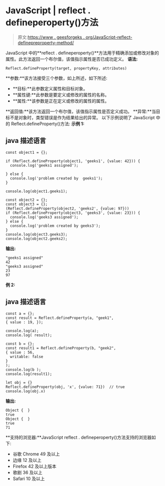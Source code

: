 # JavaScript | reflect . defineperoperty()方法

> 原文:[https://www . geesforgeks . org/JavaScript-reflect-definepreproperty-method/](https://www.geeksforgeeks.org/javascript-reflect-defineproperty-method/)

JavaScript 中的**reflect . defineperoperty()**方法用于精确添加或修改对象的属性。此方法返回一个布尔值，该值指示属性是否已成功定义。
**语法:**

```
Reflect.defineProperty(target, propertyKey, attributes) 
```

**参数:**该方法接受三个参数，如上所述，如下所述:

*   **目标:**此参数定义属性和目标对象。
*   **属性键:**此参数是要定义或修改的属性的名称。
*   **属性:**该参数是正在定义或修改的属性的属性。

**返回值:**该方法返回一个布尔值，该值指示属性是否定义成功。
**异常:**当目标不是对象时，类型错误是作为结果给出的异常。
以下示例说明了 JavaScript 中的 Reflect.defineProperty()方法:
**示例 1:**

## java 描述语言

```
const object1 = {};

if (Reflect.defineProperty(object1, 'geeks1', {value: 42})) {
  console.log('geeks1 assigned');

} else {
  console.log('problem created by  geeks1');
}

console.log(object1.geeks1);

const object2 = {};
const object3 = {};
(Reflect.defineProperty(object2, 'geeks2', {value: 97})) 
if (Reflect.defineProperty(object3, 'geeks3', {value: 23})) { 
  console.log('geeks3 assigned'); 
} else { 
  console.log('problem created by geeks3'); 
} 
console.log(object3.geeks3); 
console.log(object2.geeks2);
```

**输出:**

```
"geeks1 assigned"
42
"geeks3 assigned"
23
97
```

**例 2:**

## java 描述语言

```
const a = {}; 
const result = Reflect.defineProperty(a, "geek1", 
{ value : 19, }); 

console.log(a);
console.log( result);  

const b = {}; 
const result1 = Reflect.defineProperty(b, "geek2", 
{ value : 56, 
  writable: false
} 
); 
console.log(b ); 
console.log(result1);

let obj = {}
Reflect.defineProperty(obj, 'x', {value: 71})  // true
console.log(obj.x)
```

**输出:**

```
Object {  }
true
Object {  }
true
71
```

**支持的浏览器:**JavaScript reflect . defineperoperty()方法支持的浏览器如下:

*   谷歌 Chrome 49 及以上
*   边缘 12 及以上
*   Firefox 42 及以上版本
*   歌剧 36 及以上
*   Safari 10 及以上